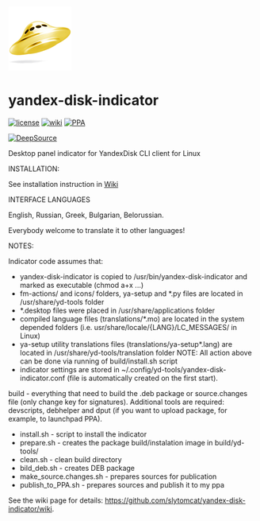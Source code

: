 ### **![yandex-disk-indicator](https://github.com/slytomcat/yandex-disk-indicator/blob/master/icons/yd-128.png)**
# yandex-disk-indicator
[![license](https://img.shields.io/badge/license-GPL%20v.3-green.svg)](https://github.com/slytomcat/yandex-disk-indicator/blob/master/LICENSE)
[![wiki](https://img.shields.io/badge/wiki-available-green.svg)](https://github.com/slytomcat/yandex-disk-indicator/wiki)
[![PPA](https://img.shields.io/badge/PPA-available-green.svg)](https://launchpad.net/~slytomcat/+archive/ubuntu/ppa)

[![DeepSource](https://static.deepsource.io/deepsource-badge-light.svg)](https://deepsource.io/gh/slytomcat/yandex-disk-indicator/?ref=repository-badge)

Desktop panel indicator for YandexDisk CLI client for Linux

INSTALLATION:

See installation instruction in [Wiki](https://github.com/slytomcat/yandex-disk-indicator/wiki)

INTERFACE LANGUAGES

English, Russian, Greek, Bulgarian, Belorussian.

Everybody welcome to translate it to other languages!  


NOTES:

Indicator code assumes that:
- yandex-disk-indicator is copied to /usr/bin/yandex-disk-indicator and marked as executable (chmod a+x ...)
- fm-actions/ and icons/ folders, ya-setup and \*.py files are located in /usr/share/yd-tools folder
- *.desktop files were placed in /usr/share/applications folder
- compiled language files (translations/*.mo) are located in the system depended folders (i.e. usr/share/locale/{LANG}/LC_MESSAGES/ in Linux)
- ya-setup utility translations files (translations/ya-setup*.lang) are located in /usr/share/yd-tools/translation folder
NOTE: All action above can be done via running of build/install.sh script
- indicator settings are stored in ~/.config/yd-tools/yandex-disk-indicator.conf (file is automatically created on the first start).


build - everything that need to build the .deb package or source.changes file (only change key for signatures). Additional tools are required: devscripts, debhelper and dput (if you want to upload package, for example, to launchpad PPA).
- install.sh - script to install the indicator
- prepare.sh - creates the package build/instalation image in build/yd-tools/
- clean.sh - clean build directory
- bild_deb.sh - creates DEB package
- make_source.changes.sh - prepares sources for publication
- publish_to_PPA.sh - prepares sources and publish it to my ppa

See the wiki page for details: https://github.com/slytomcat/yandex-disk-indicator/wiki.
